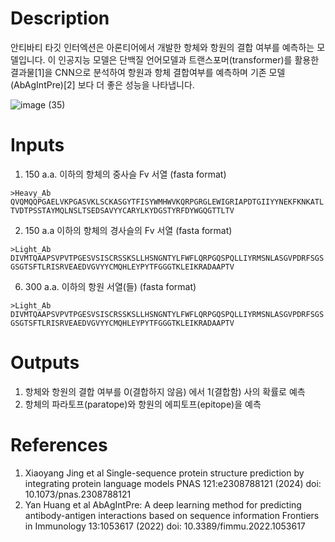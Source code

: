 # Description 

안티바티 타깃 인터엑션은 아론티어에서 개발한 항체와 항원의 결합 여부를 예측하는 모델입니다. 이 인공지능 모델은 단백질 언어모델과 트랜스포머(transformer)를 활용한 결과물[1]을 CNN으로 분석하여 항원과 항체 결합여부를 예측하며 기존 모델(AbAgIntPre)[2] 보다 더 좋은 성능을 나타냅니다. 

![image (35)](https://github.com/arontier/ad3-tutorials/assets/121647082/61817e5d-9fca-4859-aadb-ace3b7ab05c9)

# Inputs

1. 150 a.a. 이하의 항체의 중사슬 Fv 서열 (fasta format)

```fasta
>Heavy_Ab
QVQMQQPGAELVKPGASVKLSCKASGYTFISYWMHWVKQRPGRGLEWIGRIAPDTGIIYYNEKFKNKATL
TVDTPSSTAYMQLNSLTSEDSAVYYCARYLKYDGSTYRFDYWGQGTTLTV
```
   
2. 150 a.a 이하의 항체의 경사슬의 Fv 서열 (fasta format)

```fasta
>Light_Ab
DIVMTQAAPSVPVTPGESVSISCRSSKSLLHSNGNTYLFWFLQRPGQSPQLLIYRMSNLASGVPDRFSGS
GSGTSFTLRISRVEAEDVGVYYCMQHLEYPYTFGGGTKLEIKRADAAPTV
```
  
6. 300 a.a. 이하의 항원 서열(들) (fasta format)

```fasta
>Light_Ab
DIVMTQAAPSVPVTPGESVSISCRSSKSLLHSNGNTYLFWFLQRPGQSPQLLIYRMSNLASGVPDRFSGS
GSGTSFTLRISRVEAEDVGVYYCMQHLEYPYTFGGGTKLEIKRADAAPTV
```

# Outputs

1. 항체와 항원의 결합 여부를 0(결합하지 않음) 에서 1(결합함) 사의 확률로 예측
2. 항체의 파라토프(paratope)와 항원의 에피토프(epitope)을 예측

# References
1. Xiaoyang Jing et al Single-sequence protein structure prediction by integrating protein language models PNAS 121:e2308788121 (2024) doi: 10.1073/pnas.2308788121
2. Yan Huang et al AbAgIntPre: A deep learning method for predicting antibody-antigen interactions based on sequence information Frontiers in Immunology 13:1053617 (2022) doi: 10.3389/fimmu.2022.1053617
